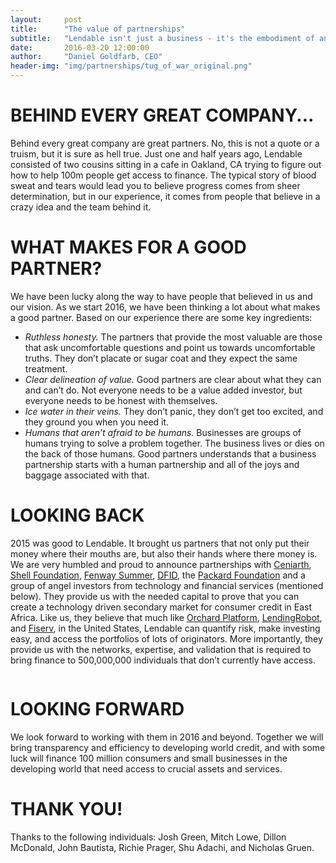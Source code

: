 ```yaml
---
layout:     post
title:      "The value of partnerships"
subtitle:   "Lendable isn't just a business - it's the embodiment of an idea, and a team of people who believe in it"
date:       2016-03-20 12:00:00
author:     "Daniel Goldfarb, CEO"
header-img: "img/partnerships/tug_of_war_original.png"
---
```


# **BEHIND EVERY GREAT COMPANY...**

Behind every great company are great partners. No, this is not a quote or a truism, but it is sure as hell true. Just one and half years ago, Lendable consisted of two cousins sitting in a cafe in Oakland, CA trying to figure out how to help 100m people get access to finance. The typical story of blood sweat and tears would lead you to believe progress comes from sheer determination, but in our experience, it comes from people that believe in a crazy idea and the team behind it.

# **WHAT MAKES FOR A GOOD PARTNER?**

We have been lucky along the way to have people that believed in us and our vision. As we start 2016, we have been thinking a lot about what makes a good partner. Based on our experience there are some key ingredients:

- *Ruthless honesty.* The partners that provide the most valuable are those that ask uncomfortable questions and point us towards uncomfortable truths. They don’t placate or sugar coat and they expect the same treatment.  
- *Clear delineation of value.* Good partners are clear about what they can and can’t do. Not everyone needs to be a value added investor, but everyone needs to be honest with themselves.
- *Ice water in their veins.* They don’t panic, they don’t get too excited, and they ground you when you need it. 
- *Humans that aren’t afraid to be humans.* Businesses are groups of humans trying to solve a problem together. The business lives or dies on the back of those humans. Good partners understands that a business partnership starts with a human partnership and all of the joys and baggage associated with that. 

# **LOOKING BACK**  

2015 was good to Lendable. It brought us partners that not only put their money where their mouths are, but also their hands where there money is. We are very humbled and proud to announce partnerships with [Ceniarth](http://ceniarthllc.com/), [Shell Foundation](http://www.shellfoundation.org/), [Fenway Summer](http://www.fenwaysummer.com/), [DFID](https://www.gov.uk/government/organisations/department-for-international-development), the [Packard Foundation](https://www.packard.org/) and a group of angel investors from technology and financial services (mentioned below). They provide us with the needed capital to prove that you can create a technology driven secondary market for consumer credit in East Africa. Like us, they believe that much like [Orchard Platform](http://www.orchardplatform.com/), [LendingRobot](https://www.lendingrobot.com/), and [Fiserv](https://www.fiserv.com/), in the United States, Lendable can quantify risk, make investing easy, and access the portfolios of lots of originators. More importantly, they provide us with the networks, expertise, and validation that is required to bring finance to 500,000,000 individuals that don’t currently have access. 

<a href="#">
    <center><img src="{{ site.baseurl }}/img/partnerships/logos.png" alt=""></center>
</a>
<span class="caption text-muted"></span>


# **LOOKING FORWARD**

We look forward to working with them in 2016 and beyond. Together we will bring transparency and efficiency to developing world credit, and with some luck will finance 100 million consumers and small businesses in the developing world that need access to crucial assets and services. 

# **THANK YOU!**
Thanks to the following individuals: Josh Green, Mitch Lowe, Dillon McDonald, John Bautista, Richie Prager, Shu Adachi, and Nicholas Gruen.


